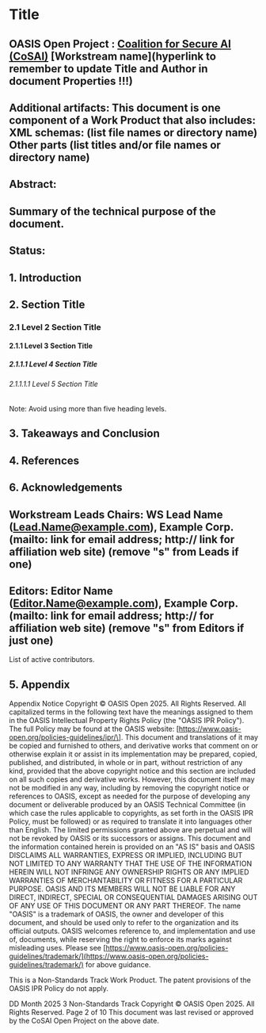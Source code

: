 # Title

## OASIS Open Project : [Coalition for Secure AI (CoSAI)](https://github.com/cosai-oasis) \[Workstream name\](hyperlink to remember to update Title and Author in document Properties \!\!\!)

## Additional artifacts: This document is one component of a Work Product that also includes: XML schemas: (list file names or directory name) Other parts (list titles and/or file names or directory name)

## Abstract:

## Summary of the technical purpose of the document.

## Status:

## 1\. Introduction

## 2\. Section Title

### 2.1 Level 2 Section Title

#### **2.1.1 Level 3 Section Title**

##### **2.1.1.1 Level 4 Section Title**

###### *2.1.1.1.1 Level 5 Section Title*

Note: Avoid using more than five heading levels.

## 3\. Takeaways and Conclusion

## 4\. References

## 6\. Acknowledgements

## Workstream Leads Chairs: WS Lead Name ([Lead.Name@example.com](mailto:Lead.Name@example.com)), Example Corp. (mailto: link for email address; http:// link for affiliation web site) (remove "s" from Leads if one)

## Editors: Editor Name ([Editor.Name@example.com](mailto:Editor.Name@example.com)), Example Corp. (mailto: link for email address; http:// for affiliation web site) (remove "s" from Editors if just one)

List of active contributors.

## 5\. Appendix

Appendix Notice Copyright © OASIS Open 2025\. All Rights Reserved. All capitalized terms in the following text have the meanings assigned to them in the OASIS Intellectual Property Rights Policy (the "OASIS IPR Policy"). The full Policy may be found at the OASIS website: \[https://www.oasis-open.org/policies-guidelines/ipr/\]. This document and translations of it may be copied and furnished to others, and derivative works that comment on or otherwise explain it or assist in its implementation may be prepared, copied, published, and distributed, in whole or in part, without restriction of any kind, provided that the above copyright notice and this section are included on all such copies and derivative works. However, this document itself may not be modified in any way, including by removing the copyright notice or references to OASIS, except as needed for the purpose of developing any document or deliverable produced by an OASIS Technical Committee (in which case the rules applicable to copyrights, as set forth in the OASIS IPR Policy, must be followed) or as required to translate it into languages other than English. The limited permissions granted above are perpetual and will not be revoked by OASIS or its successors or assigns. This document and the information contained herein is provided on an "AS IS" basis and OASIS DISCLAIMS ALL WARRANTIES, EXPRESS OR IMPLIED, INCLUDING BUT NOT LIMITED TO ANY WARRANTY THAT THE USE OF THE INFORMATION HEREIN WILL NOT INFRINGE ANY OWNERSHIP RIGHTS OR ANY IMPLIED WARRANTIES OF MERCHANTABILITY OR FITNESS FOR A PARTICULAR PURPOSE. OASIS AND ITS MEMBERS WILL NOT BE LIABLE FOR ANY DIRECT, INDIRECT, SPECIAL OR CONSEQUENTIAL DAMAGES ARISING OUT OF ANY USE OF THIS DOCUMENT OR ANY PART THEREOF. The name "OASIS" is a trademark of OASIS, the owner and developer of this document, and should be used only to refer to the organization and its official outputs. OASIS welcomes reference to, and implementation and use of, documents, while reserving the right to enforce its marks against misleading uses. Please see [https://www.oasis-open.org/policies-guidelines/trademark/](https://www.oasis-open.org/policies-guidelines/trademark/) for above guidance.

This is a Non-Standards Track Work Product. The patent provisions of the OASIS IPR Policy do not apply.

DD Month 2025 3 Non-Standards Track Copyright © OASIS Open 2025\. All Rights Reserved. Page 2 of 10 This document was last revised or approved by the CoSAI Open Project on the above date. 
